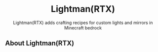 <h1 align="center">Lightman(RTX)</h1>
<p align="center">
Lightman(RTX) adds crafting recipes for custom lights and mirrors in Minecraft bedrock

## About Lightman(RTX)
